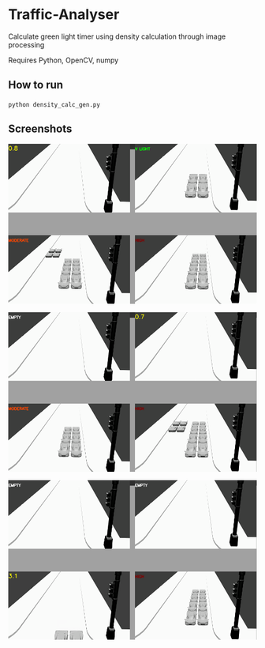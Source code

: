 # Traffic-Analyser
Calculate green light timer using density calculation through image processing

Requires Python, OpenCV, numpy

## How to run
`python density_calc_gen.py`

## Screenshots

![Screenshot1](screenshots/Traffic-Analyser1.png)

![Screenshot2](screenshots/Traffic-Analyser2.png)

![Screenshot3](screenshots/Traffic-Analyser3.png)
